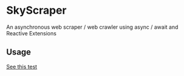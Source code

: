 SkyScraper
==========

An asynchronous web scraper / web crawler using async / await and  Reactive Extensions 

Usage
-
[See this test](https://github.com/JonCanning/SkyScraper/blob/master/src/SkyScraper.IntegrationTests/When_running_against_a_real_website.cs)
